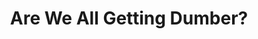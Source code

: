 ---
title: "Are We All Getting Dumber?"
episodeNumber: 3
youtubeId: "UkwjiYzNRw8"
pubDate: 2025-03-19
description: >
  This week the boys deliberate whether our cognitive capabilities are declining, analyze Mark Rober's Tesla video, and solve America's issues with The Jones Act.
summary: ""
tags:
  - Cognitive Decline
  - Mark Rober
  - Tesla
  - Elon Musk
  - The Jones Act
citations:
  - title: "Have humans passed peak brain power?"
    url: "https://www.ft.com/content/a8016c64-63b7-458b-a371-e0e1c54a13fc"
  - title: "Alpha School"
    url: "http://alpha.school/"
  - title: "From chalkboards to chatbots: Transforming learning in Nigeria, one prompt at a time"
    url: "https://blogs.worldbank.org/en/education/From-chalkboards-to-chatbots-Transforming-learning-in-Nigeria"
  - title: "Rippling Snake Game (Don't Buy Snake Oil)"
    url: "https://www.rippling.com/snake-game"
---